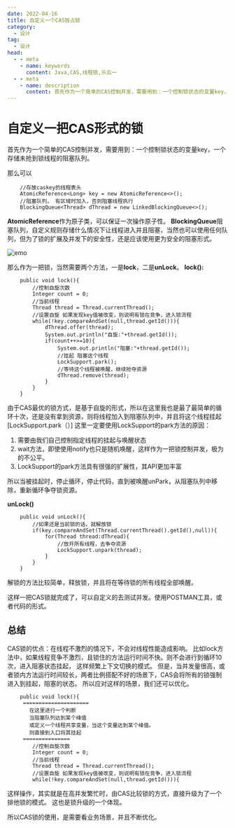 ```yaml
---
date: 2022-04-16
title: 自定义一个CAS独占锁
category: 
  - 设计
tag:
  - 设计
head:
  - - meta
    - name: keywords
      content: Java,CAS,线程锁,乐云一
  - - meta
    - name: description
      content: 首先作为一个简单的CAS控制并发，需要用到：一个控制锁状态的变量key，一个存储未抢到锁线程的阻塞队列。
---
```

# 自定义一把CAS形式的锁

首先作为一个简单的CAS控制并发，需要用到：一个控制锁状态的变量key，一个存储未抢到锁线程的阻塞队列。

那么可以

```
    //存放caskey的线程表头
    AtomicReference<Long> key = new AtomicReference<>();
    //阻塞队列， 有区域时加入，否则阻塞线程执行
    BlockingQueue<Thread> dThread = new LinkedBlockingQueue<>();
```

 **AtomicReference**作为原子类，可以保证一次操作原子性。
**BlockingQueue**阻塞队列，自定义规则存储什么情况下让线程进入并且阻塞，当然也可以使用任何队列，但为了锁的扩展及并发下的安全性，还是应该使用更为安全的阻塞形式。

![emo](https://leyunone-img.oss-cn-hangzhou.aliyuncs.com/image/emo/QQ图片20220302210445.jpg)

那么作为一把锁，当然需要两个方法，一是**lock**，二是**unLock**。
**lock():**
```
    public void lock(){
        //控制自旋次数
        Integer count = 0;
        //当前线程
        Thread thread = Thread.currentThread();
        //设置自旋 如果发现key值被改变，则说明有锁在竞争，进入锁流程
        while(!key.compareAndSet(null,thread.getId())){
            dThread.offer(thread);
            System.out.println("自旋:"+thread.getId());
            if(count++>=10){
                System.out.println("阻塞:"+thread.getId());
                //挂起 阻塞这个线程
                LockSupport.park();
                //等待这个线程被唤醒，继续抢夺资源
                dThread.remove(thread);
            }
        }
    }
```
由于CAS最优的锁方式，是基于自旋的形式，所以在这里我也是最了最简单的循环十次，还是没有拿到资源，则将线程加入到阻塞队列中，并且将这个线程挂起[LockSupport.park（）]
这里一定要使用LockSupport的park方法的原因：
1. 需要由我们自己控制指定线程的挂起与唤醒状态
2. wait方法，即使使用notify也只是随机唤醒，这样作为一把锁控制并发，极为的不公平。
3. LockSupport的park方法具有很强的扩展性，其API更加丰富

所以当被挂起时，停止循环，停止代码，直到被唤醒unPark，从阻塞队列中移除，重新循环争夺锁资源。

**unLock()**
```
    public void unLock(){
        //如果还是当前锁的话，就解放锁
        if(key.compareAndSet(Thread.currentThread().getId(),null)){
            for(Thread thread:dThread){
                //放开所有线程，去争夺资源
                LockSupport.unpark(thread);
            }
        }
    }
```

解锁的方法比较简单，释放锁，并且将在等待锁的所有线程全部唤醒。

这样一把CAS锁就完成了，可以自定义的去测试并发。使用POSTMAN工具，或者代码的形式。
## 总结
CAS锁的优点：在线程不激烈的情况下，不会对线程性能造成影响。
比如lock方法中，如果线程竞争不激烈，且锁住的方法运行时间不快。则不会进行到循环10次，进入阻塞状态挂起，
这样频繁上下文切换的模式。
但是，当并发量很高，或者锁内方法运行时间较长，两者比例搭配不好的场景下，CAS会将所有的锁强制进入到挂起，阻塞的状态。
所以应对这样的场景，我们还可以优化。
```
    public void lock(){
     =====================
       在这里进行一个判断
       当阻塞队列达到某个峰值
       或定义一个线程共享变量，当这个变量达到某个峰值。
       则直接到入口将其挂起
     ===============
        //控制自旋次数
        Integer count = 0;
        //当前线程
        Thread thread = Thread.currentThread();
        //设置自旋 如果发现key值被改变，则说明有锁在竞争，进入锁流程
        while(!key.compareAndSet(null,thread.getId())){
```
这样操作，其实就是在高并发繁忙时，由CAS比较锁的方式，直接升级为了一个排他锁的模式。
这也是锁升级的一个体现。

所以CAS锁的使用，是需要看业务场景，并且不断优化。
